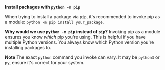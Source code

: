 **Install packages with `python -m pip`**

When trying to install a package via `pip`, it's recommended to invoke pip as a module: `python -m pip install your_package`.

**Why would we use `python -m pip` instead of `pip`?**
Invoking pip as a module ensures you know *which* pip you're using. This is helpful if you have multiple Python versions. You always know which Python version you're installing packages to.

**Note**
The exact `python` command you invoke can vary. It may be `python3` or `py`, ensure it's correct for your system.